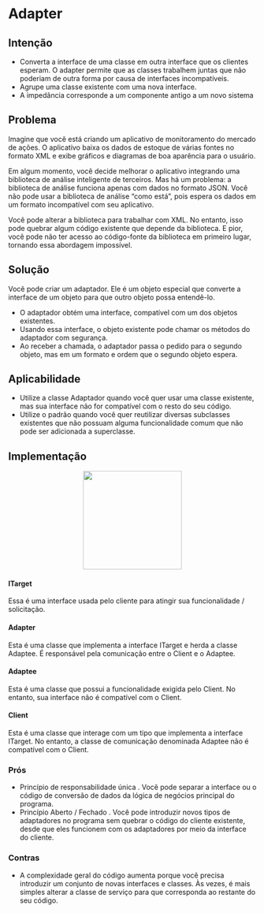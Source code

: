 # Adapter

## Intenção
 * Converta a interface de uma classe em outra interface que os clientes esperam. O adapter permite que as classes trabalhem juntas que não poderiam de outra forma por causa de interfaces incompatíveis.
 * Agrupe uma classe existente com uma nova interface.
 * A impedância corresponde a um componente antigo a um novo sistema

## Problema
Imagine que você está criando um aplicativo de monitoramento do mercado de ações. O aplicativo baixa os dados de estoque de várias fontes no formato XML e exibe gráficos e diagramas de boa aparência para o usuário.

Em algum momento, você decide melhorar o aplicativo integrando uma biblioteca de análise inteligente de terceiros. Mas há um problema: a biblioteca de análise funciona apenas com dados no formato JSON.
Você não pode usar a biblioteca de análise “como está”, pois espera os dados em um formato incompatível com seu aplicativo.

Você pode alterar a biblioteca para trabalhar com XML. No entanto, isso pode quebrar algum código existente que depende da biblioteca. E pior, você pode não ter acesso ao código-fonte da biblioteca em primeiro lugar, tornando essa abordagem impossível.

## Solução
Você pode criar um adaptador. Ele é um objeto especial que converte a interface de um objeto para que outro objeto possa entendê-lo.
 * O adaptador obtém uma interface, compatível com um dos objetos existentes.
 * Usando essa interface, o objeto existente pode chamar os métodos do adaptador com segurança.
 * Ao receber a chamada, o adaptador passa o pedido para o segundo objeto, mas em um formato e ordem que o segundo objeto espera.

## Aplicabilidade
  * Utilize a classe Adaptador quando você quer usar uma classe existente, mas sua interface não for compatível com o resto do seu código.
  * Utilize o padrão quando você quer reutilizar diversas subclasses existentes que não possuam alguma funcionalidade comum que não pode ser adicionada a superclasse.
## Implementação

<p align="center">
 <img src="https://miro.medium.com/v2/resize:fit:750/format:webp/1*Vuh4YCFAJpOmT1v2nZrcHw.png" width="200" />
 </p>

#### ITarget
Essa é uma interface usada pelo cliente para atingir sua funcionalidade / solicitação.

#### Adapter
Esta é uma classe que implementa a interface ITarget e herda a classe Adaptee. É responsável pela comunicação entre o Client e o Adaptee.

#### Adaptee
Esta é uma classe que possui a funcionalidade exigida pelo Client. No entanto, sua interface não é compatível com o Client.

#### Client
Esta é uma classe que interage com um tipo que implementa a interface ITarget. No entanto, a classe de comunicação denominada Adaptee não é compatível com o Client.

### Prós
 * Princípio de responsabilidade única . Você pode separar a interface ou o código de conversão de dados da lógica de negócios principal do programa.
 * Princípio Aberto / Fechado . Você pode introduzir novos tipos de adaptadores no programa sem quebrar o código do cliente existente, desde que eles funcionem com os adaptadores por meio da interface do cliente.

### Contras
  * A complexidade geral do código aumenta porque você precisa introduzir um conjunto de novas interfaces e classes. Às vezes, é mais simples alterar a classe de serviço para que corresponda ao restante do seu código.